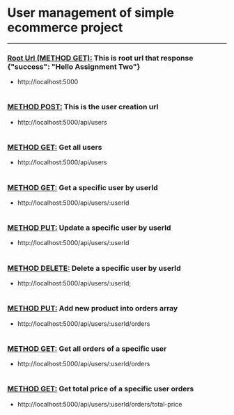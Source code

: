 # User management of simple ecommerce project
---


### <u>Root Url (METHOD GET):</u> This is root url that response {"success": "Hello Assignment Two"}
- http://localhost:5000
#

### <u>METHOD POST:</u> This is the user creation url
- http://localhost:5000/api/users
#

### <u>METHOD GET:</u> Get all users
- http://localhost:5000/api/users
#

### <u>METHOD GET:</u> Get a specific user by userId
- http://localhost:5000/api/users/:userId
#

### <u>METHOD PUT:</u> Update a specific user by userId
- http://localhost:5000/api/users/:userId
#

### <u>METHOD DELETE:</u> Delete a specific user by userId
- http://localhost:5000/api/users/:userId;
#

### <u>METHOD PUT:</u> Add new product into orders array
- http://localhost:5000/api/users/:userId/orders
#

### <u>METHOD GET:</u> Get all orders of a specific user
- http://localhost:5000/api/users/:userId/orders
#

### <u>METHOD GET:</u> Get total price of a specific user orders
- http://localhost:5000/api/users/:userId/orders/total-price
#
